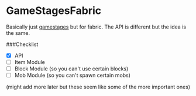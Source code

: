 # GameStagesFabric
Basically just [gamestages](https://github.com/Darkhax-Minecraft/Game-Stages) but for fabric. 
The API is different but the idea is the same.

###Checklist
-[x] API
-[ ] Item Module
-[ ] Block Module (so you can't use certain blocks)
-[ ] Mob Module (so you can't spawn certain mobs)

(might add more later but these seem like some of the more important ones)